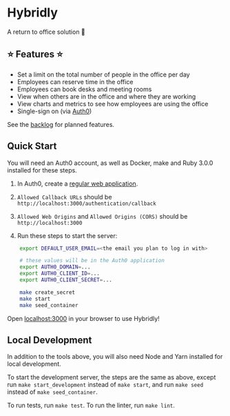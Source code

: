 # Hybridly

A return to office solution :office:

## :star: Features :star:
- Set a limit on the total number of people in the office per day
- Employees can reserve time in the office
- Employees can book desks and meeting rooms
- View when others are in the office and where they are working
- View charts and metrics to see how employees are using the office
- Single-sign on (via [Auth0](https://auth0.com/))

See the [backlog](https://github.com/adamkasztenny/hybridly/projects/1) for planned features.

## Quick Start
You will need an Auth0 account, as well as Docker, make and Ruby 3.0.0 installed for these steps.

1. In Auth0, create a [regular web application](https://auth0.com/docs/applications/set-up-an-application/register-regular-web-applications).
  1. `Allowed Callback URLs` should be `http://localhost:3000/authentication/callback`
  1. `Allowed Web Origins` and `Allowed Origins (CORS)` should be `http://localhost:3000`

1. Run these steps to start the server:
```bash
	export DEFAULT_USER_EMAIL=<the email you plan to log in with>

	# these values will be in the Auth0 application
	export AUTH0_DOMAIN=...
	export AUTH0_CLIENT_ID=...
	export AUTH0_CLIENT_SECRET=...

	make create_secret
	make start
	make seed_container
```
Open [localhost:3000](http://localhost:3000) in your browser to use Hybridly!

## Local Development
In addition to the tools above, you will also need Node and Yarn installed for local development.

To start the development server, the steps are the same as above, except run
`make start_development` instead of `make start`, and run `make seed` instead
of `make seed_container`.

To run tests, run `make test`. To run the linter, run `make lint`.
